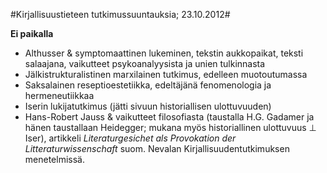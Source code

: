 #Kirjallisuustieteen tutkimussuuntauksia; 23.10.2012#

**Ei paikalla**

* Althusser &amp; symptomaattinen lukeminen, tekstin aukkopaikat, teksti salaajana, vaikutteet psykoanalyysista ja unien tulkinnasta
* Jälkistrukturalistinen marxilainen tutkimus, edelleen muotoutumassa
* Saksalainen reseptioestetiikka, edeltäjänä fenomenologia ja hermeneutiikkaa
* Iserin lukijatutkimus (jätti sivuun historiallisen ulottuvuuden)
* Hans-Robert Jauss &amp; vaikutteet filosofiasta (taustalla H.G. Gadamer ja hänen taustallaan Heidegger; mukana myös historiallinen ulottuvuus &perp; Iser), artikkeli _Literaturgesichet als Provokation der Litteraturwissenschaft_ suom. Nevalan Kirjallisuudentutkimuksen menetelmissä.
